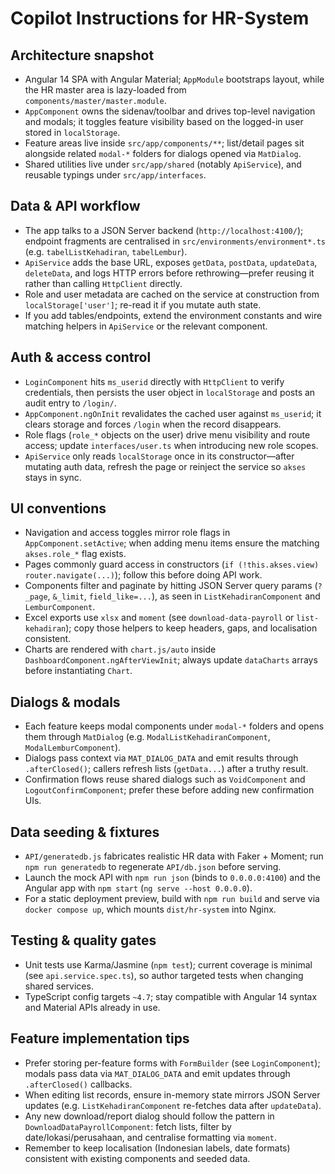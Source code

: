 # Copilot Instructions for HR-System

## Architecture snapshot
- Angular 14 SPA with Angular Material; `AppModule` bootstraps layout, while the HR master area is lazy-loaded from `components/master/master.module`.
- `AppComponent` owns the sidenav/toolbar and drives top-level navigation and modals; it toggles feature visibility based on the logged-in user stored in `localStorage`.
- Feature areas live inside `src/app/components/**`; list/detail pages sit alongside related `modal-*` folders for dialogs opened via `MatDialog`.
- Shared utilities live under `src/app/shared` (notably `ApiService`), and reusable typings under `src/app/interfaces`.

## Data & API workflow
- The app talks to a JSON Server backend (`http://localhost:4100/`); endpoint fragments are centralised in `src/environments/environment*.ts` (e.g. `tabelListKehadiran`, `tabelLembur`).
- `ApiService` adds the base URL, exposes `getData`, `postData`, `updateData`, `deleteData`, and logs HTTP errors before rethrowing—prefer reusing it rather than calling `HttpClient` directly.
- Role and user metadata are cached on the service at construction from `localStorage['user']`; re-read it if you mutate auth state.
- If you add tables/endpoints, extend the environment constants and wire matching helpers in `ApiService` or the relevant component.

## Auth & access control
- `LoginComponent` hits `ms_userid` directly with `HttpClient` to verify credentials, then persists the user object in `localStorage` and posts an audit entry to `/login/`.
- `AppComponent.ngOnInit` revalidates the cached user against `ms_userid`; it clears storage and forces `/login` when the record disappears.
- Role flags (`role_*` objects on the user) drive menu visibility and route access; update `interfaces/user.ts` when introducing new role scopes.
- `ApiService` only reads `localStorage` once in its constructor—after mutating auth data, refresh the page or reinject the service so `akses` stays in sync.

## UI conventions
- Navigation and access toggles mirror role flags in `AppComponent.setActive`; when adding menu items ensure the matching `akses.role_*` flag exists.
- Pages commonly guard access in constructors (`if (!this.akses.view) router.navigate(...)`); follow this before doing API work.
- Components filter and paginate by hitting JSON Server query params (`?_page`, `&_limit`, `field_like=...`), as seen in `ListKehadiranComponent` and `LemburComponent`.
- Excel exports use `xlsx` and `moment` (see `download-data-payroll` or `list-kehadiran`); copy those helpers to keep headers, gaps, and localisation consistent.
- Charts are rendered with `chart.js/auto` inside `DashboardComponent.ngAfterViewInit`; always update `dataCharts` arrays before instantiating `Chart`.

## Dialogs & modals
- Each feature keeps modal components under `modal-*` folders and opens them through `MatDialog` (e.g. `ModalListKehadiranComponent`, `ModalLemburComponent`).
- Dialogs pass context via `MAT_DIALOG_DATA` and emit results through `.afterClosed()`; callers refresh lists (`getData...`) after a truthy result.
- Confirmation flows reuse shared dialogs such as `VoidComponent` and `LogoutConfirmComponent`; prefer these before adding new confirmation UIs.

## Data seeding & fixtures
- `API/generatedb.js` fabricates realistic HR data with Faker + Moment; run `npm run generatedb` to regenerate `API/db.json` before serving.
- Launch the mock API with `npm run json` (binds to `0.0.0.0:4100`) and the Angular app with `npm start` (`ng serve --host 0.0.0.0`).
- For a static deployment preview, build with `npm run build` and serve via `docker compose up`, which mounts `dist/hr-system` into Nginx.

## Testing & quality gates
- Unit tests use Karma/Jasmine (`npm test`); current coverage is minimal (see `api.service.spec.ts`), so author targeted tests when changing shared services.
- TypeScript config targets `~4.7`; stay compatible with Angular 14 syntax and Material APIs already in use.

## Feature implementation tips
- Prefer storing per-feature forms with `FormBuilder` (see `LoginComponent`); modals pass data via `MAT_DIALOG_DATA` and emit updates through `.afterClosed()` callbacks.
- When editing list records, ensure in-memory state mirrors JSON Server updates (e.g. `ListKehadiranComponent` re-fetches data after `updateData`).
- Any new download/report dialog should follow the pattern in `DownloadDataPayrollComponent`: fetch lists, filter by date/lokasi/perusahaan, and centralise formatting via `moment`.
- Remember to keep localisation (Indonesian labels, date formats) consistent with existing components and seeded data.
